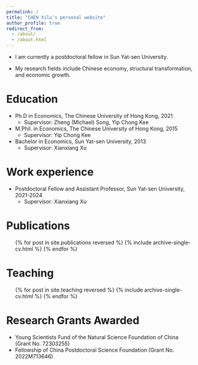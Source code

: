 ```yaml
---
permalink: /
title: "CHEN Xilu's personal website"
author_profile: true
redirect_from: 
  - /about/
  - /about.html
---
```


* I am currently a postdoctoral fellow in Sun Yat-sen University. 

* My research fields include Chinese economy, structural transformation, and economic growth.

Education
======
* Ph.D in Economics, The Chinese University of Hong Kong, 2021
  * Supervisor: Zheng (Michael) Song, Yip Chong Kee
* M.Phil. in Economics, The Chinese University of Hong Kong, 2015
  * Supervisor: Yip Chong Kee
* Bachelor in Economics, Sun Yat-sen University, 2013
  * Supervisor: Xianxiang Xu

Work experience
======
* Postdoctoral Fellow and Assistant Professor, Sun Yat-sen University, 2021-2024
  * Supervisor: Xianxiang Xu
  
Publications
======
  <ul>{% for post in site.publications reversed %}
    {% include archive-single-cv.html %}
  {% endfor %}</ul>
  
Teaching
======
  <ul>{% for post in site.teaching reversed %}
    {% include archive-single-cv.html %}
  {% endfor %}</ul>

Research Grants Awarded
======
* Young Scientists Fund of the Natural Science Foundation of China (Grant No. 72303255)
* Fellowship of China Postdoctoral Science Foundation (Grant No. 2022M713646)
